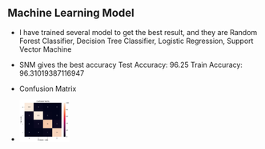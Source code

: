 ## Machine Learning Model 

- I have trained several model to get the best result, and they are Random Forest Classifier, Decision Tree Classifier, Logistic Regression, Support Vector Machine
- SNM gives the best accuracy
Test Accuracy:  96.25
Train Accuracy:  96.31019387116947

- Confusion Matrix
- <img src= "https://github.com/yassminSaber/Device-Price-Prediction/blob/master/output.png" hight = 100 width= 100 />
